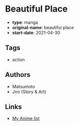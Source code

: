 # Beautiful Place

-   **type**: manga
-   **original-name**: beautiful place
-   **start-date**: 2021-04-30

## Tags

-   action

## Authors

-   Matsumoto
-   Jiro (Story & Art)

## Links

-   [My Anime list](https://myanimelist.net/manga/136330/Beautiful_Place)
